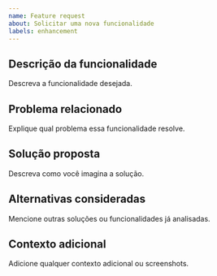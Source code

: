```yaml
---
name: Feature request
about: Solicitar uma nova funcionalidade
labels: enhancement
---
```


## Descrição da funcionalidade

Descreva a funcionalidade desejada.

## Problema relacionado

Explique qual problema essa funcionalidade resolve.

## Solução proposta

Descreva como você imagina a solução.

## Alternativas consideradas

Mencione outras soluções ou funcionalidades já analisadas.

## Contexto adicional

Adicione qualquer contexto adicional ou screenshots.
